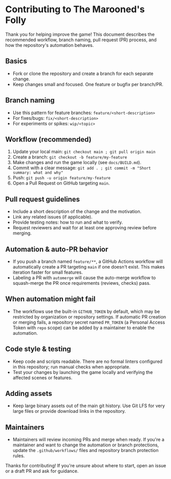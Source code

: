 <!-- Clean CONTRIBUTING.md for linters: single H1, ATX headings, fixed terminology -->

# Contributing to The Marooned's Folly

Thank you for helping improve the game! This document describes the recommended workflow, branch naming, pull request (PR) process, and how the repository's automation behaves.

## Basics

- Fork or clone the repository and create a branch for each separate change.
- Keep changes small and focused. One feature or bugfix per branch/PR.

## Branch naming

- Use this pattern for feature branches: `feature/<short-description>`
- For fixes/bugs: `fix/<short-description>`
- For experiments or spikes: `wip/<topic>`

## Workflow (recommended)

1. Update your local main: `git checkout main ; git pull origin main`
2. Create a branch: `git checkout -b feature/my-feature`
3. Make changes and run the game locally (see `docs/BUILD.md`).
4. Commit with a clear message: `git add . ; git commit -m "Short summary: what and why"`
5. Push: `git push -u origin feature/my-feature`
6. Open a Pull Request on GitHub targeting `main`.

## Pull request guidelines

- Include a short description of the change and the motivation.
- Link any related issues (if applicable).
- Provide testing notes: how to run and what to verify.
- Request reviewers and wait for at least one approving review before merging.

## Automation & auto-PR behavior

- If you push a branch named `feature/**`, a GitHub Actions workflow will automatically create a PR targeting `main` if one doesn't exist. This makes iteration faster for small features.
- Labeling a PR with `automerge` will cause the auto-merge workflow to squash-merge the PR once requirements (reviews, checks) pass.

## When automation might fail

- The workflows use the built-in `GITHUB_TOKEN` by default, which may be restricted by organization or repository settings. If automatic PR creation or merging fails, a repository secret named `PR_TOKEN` (a Personal Access Token with `repo` scope) can be added by a maintainer to enable the automation.

## Code style & testing

- Keep code and scripts readable. There are no formal linters configured in this repository; run manual checks when appropriate.
- Test your changes by launching the game locally and verifying the affected scenes or features.

## Adding assets

- Keep large binary assets out of the main git history. Use Git LFS for very large files or provide download links in the repository.

## Maintainers

- Maintainers will review incoming PRs and merge when ready. If you're a maintainer and want to change the automation or branch protections, update the `.github/workflows/` files and repository branch protection rules.

Thanks for contributing! If you're unsure about where to start, open an issue or a draft PR and ask for guidance.
